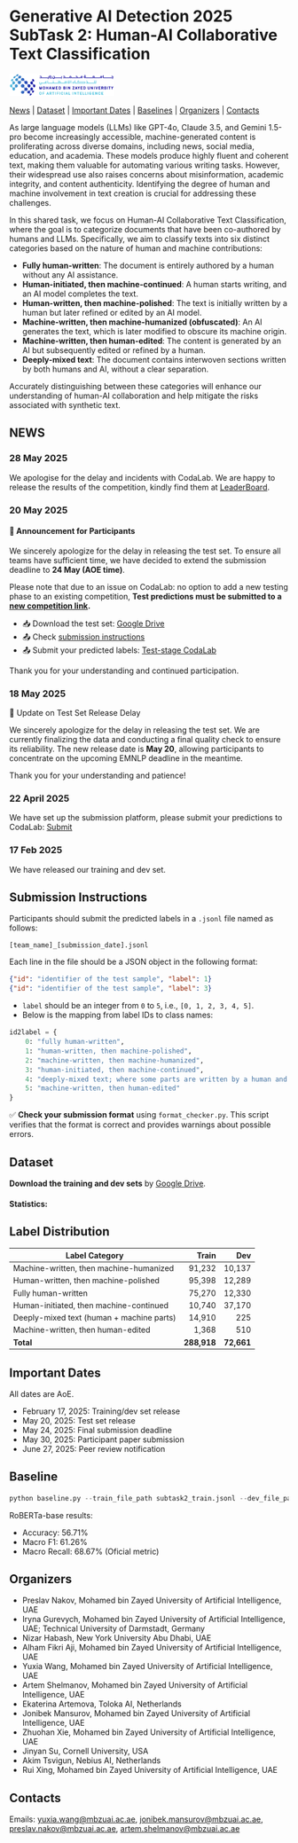 # Generative AI Detection 2025 SubTask 2: Human-AI Collaborative Text Classification

<!-- [![Code License: Apache 2.0](https://img.shields.io/badge/License-Apache_2.0-green.svg)](https://raw.githubusercontent.com/mbzuai-nlp/SemEval2024-task8/subtask_A_and_B/LICENSE) -->

<p align="left" float="left">
  <img src="images/MBZUAI-logo.png" height="40" />
</p>


[News](#news) | [Dataset](#dataset) | [Important Dates](#important_dates) | [Baselines](#baselines) | [Organizers](#organizers) | [Contacts](#contacts)

As large language models (LLMs) like GPT-4o, Claude 3.5, and Gemini 1.5-pro become increasingly accessible, machine-generated content is proliferating across diverse domains, including news, social media, education, and academia. These models produce highly fluent and coherent text, making them valuable for automating various writing tasks. However, their widespread use also raises concerns about misinformation, academic integrity, and content authenticity. Identifying the degree of human and machine involvement in text creation is crucial for addressing these challenges.

In this shared task, we focus on Human-AI Collaborative Text Classification, where the goal is to categorize documents that have been co-authored by humans and LLMs. Specifically, we aim to classify texts into six distinct categories based on the nature of human and machine contributions: 
- **Fully human-written**: The document is entirely authored by a human without any AI assistance.  
- **Human-initiated, then machine-continued**: A human starts writing, and an AI model completes the text.  
- **Human-written, then machine-polished**: The text is initially written by a human but later refined or edited by an AI model.  
- **Machine-written, then machine-humanized (obfuscated)**: An AI generates the text, which is later modified to obscure its machine origin.  
- **Machine-written, then human-edited**: The content is generated by an AI but subsequently edited or refined by a human.  
- **Deeply-mixed text**: The document contains interwoven sections written by both humans and AI, without a clear separation.  

Accurately distinguishing between these categories will enhance our understanding of human-AI collaboration and help mitigate the risks associated with synthetic text.



## NEWS 
### 28 May 2025
We apologise for the delay and incidents with CodaLab. We are happy to release the results of the competition, kindly find them at [LeaderBoard](https://docs.google.com/spreadsheets/d/1JhbaxNihuikdfrQJdnxVEj4pmtILysmuuE5fdWXhOvk/edit?gid=2139688825#gid=2139688825).


### 20 May 2025
#### 📢 Announcement for Participants
We sincerely apologize for the delay in releasing the test set. To ensure all teams have sufficient time, we have decided to extend the submission deadline to **24 May (AOE time)**.

Please note that due to an issue on CodaLab: no option to add a new testing phase to an existing competition, **Test predictions must be submitted to a [new competition link](https://codalab.lisn.upsaclay.fr/competitions/22934).**
- 📥 Download the test set: [Google Drive](https://drive.google.com/drive/folders/1eTd82aMG0cmbVcIbTMcGVq2aJpFlIV0C?usp=sharing)
- 📤 Check [submission instructions](https://github.com/mbzuai-nlp/PAN-CLEF2025GenAIDetection-Subtask2/blob/main/README.md#submission-instructions)
- 📤 Submit your predicted labels: [Test-stage CodaLab](https://codalab.lisn.upsaclay.fr/competitions/22934)

Thank you for your understanding and continued participation.

### 18 May 2025
📢 Update on Test Set Release Delay

We sincerely apologize for the delay in releasing the test set. We are currently finalizing the data and conducting a final quality check to ensure its reliability. The new release date is **May 20**, allowing participants to concentrate on the upcoming EMNLP deadline in the meantime.

Thank you for your understanding and patience!

### 22 April 2025

We have set up the submission platform, please submit your predictions to CodaLab: [Submit](https://codalab.lisn.upsaclay.fr/competitions/22620)

### 17 Feb 2025

We have released our training and dev set.

<!-- ## Competition
Competition is held on ??? -->

## Submission Instructions
Participants should submit the predicted labels in a `.jsonl` file named as follows:
```
[team_name]_[submission_date].jsonl
````

Each line in the file should be a JSON object in the following format:
```json
{"id": "identifier of the test sample", "label": 1}
{"id": "identifier of the test sample", "label": 3}
````

* `label` should be an integer from `0` to `5`, i.e., `[0, 1, 2, 3, 4, 5]`.
* Below is the mapping from label IDs to class names:

```python
id2label = {
    0: "fully human-written",
    1: "human-written, then machine-polished",
    2: "machine-written, then machine-humanized",
    3: "human-initiated, then machine-continued",
    4: "deeply-mixed text; where some parts are written by a human and some are generated by a machine",
    5: "machine-written, then human-edited"
}
```

✅ **Check your submission format** using `format_checker.py`.
This script verifies that the format is correct and provides warnings about possible errors.


## Dataset
**Download the training and dev sets** by [Google Drive](https://drive.google.com/drive/folders/1eTd82aMG0cmbVcIbTMcGVq2aJpFlIV0C?usp=sharing).

#### Statistics:
## Label Distribution

| Label Category                                               | Train     | Dev |
|-------------------------------------------------------------|----------:| ----------:|
| Machine-written, then machine-humanized                    | 91,232   | 10,137 |
| Human-written, then machine-polished                       | 95,398   | 12,289 |
| Fully human-written                                         | 75,270    | 12,330 |
| Human-initiated, then machine-continued                    | 10,740    | 37,170 |
| Deeply-mixed text (human + machine parts)                  | 14,910    | 225 |
| Machine-written, then human-edited                         | 1,368     | 510 |
| **Total**                                                  | **288,918** | **72,661** |


## <a name="important_dates"></a>Important Dates
All dates are AoE.

- February 17, 2025: Training/dev set release
- May 20, 2025: Test set release
- May 24, 2025: Final submission deadline
- May 30, 2025: Participant paper submission
- June 27, 2025: Peer review notification

## <a name="baselines"></a>Baseline
```python
python baseline.py --train_file_path subtask2_train.jsonl --dev_file_path subtask2_dev.jsonl --test_file_path subtask2_dev.jsonl --model roberta-base --prediction_file_path clef_prediction.csv
```

RoBERTa-base results: 
- Accuracy: 56.71%
- Macro F1: 61.26%
- Macro Recall: 68.67% (Oficial metric)

## Organizers

- Preslav Nakov, Mohamed bin Zayed University of Artificial Intelligence, UAE 
- Iryna Gurevych, Mohamed bin Zayed University of Artificial Intelligence, UAE; Technical University of Darmstadt, Germany
- Nizar Habash, New York University Abu Dhabi, UAE
- Alham Fikri Aji, Mohamed bin Zayed University of Artificial Intelligence, UAE
- Yuxia Wang, Mohamed bin Zayed University of Artificial Intelligence, UAE
- Artem Shelmanov, Mohamed bin Zayed University of Artificial Intelligence, UAE
- Ekaterina Artemova, Toloka AI, Netherlands
- Jonibek Mansurov, Mohamed bin Zayed University of Artificial Intelligence, UAE
- Zhuohan Xie, Mohamed bin Zayed University of Artificial Intelligence, UAE
- Jinyan Su, Cornell University, USA
- Akim Tsvigun, Nebius AI, Netherlands
- Rui Xing, Mohamed bin Zayed University of Artificial Intelligence, UAE


## Contacts

<!-- Website: []()   -->
Emails: yuxia.wang@mbzuai.ac.ae, jonibek.mansurov@mbzuai.ac.ae, preslav.nakov@mbzuai.ac.ae, artem.shelmanov@mbzuai.ac.ae
